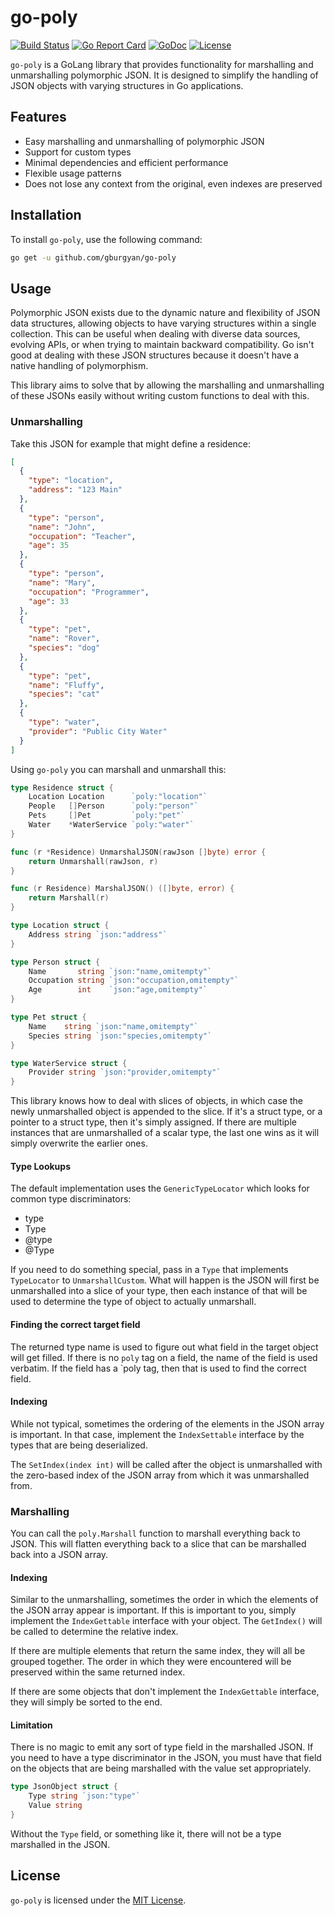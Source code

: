 # go-poly

[![Build Status](https://github.com/gburgyan/go-poly/actions/workflows/go.yml/badge.svg)](https://github.com/gburgyan/go-poly/actions)
[![Go Report Card](https://goreportcard.com/badge/github.com/gburgyan/go-poly)](https://goreportcard.com/report/github.com/gburgyan/go-poly)
[![GoDoc](https://pkg.go.dev/badge/github.com/gburgyan/go-poly)](https://pkg.go.dev/github.com/gburgyan/go-poly)
[![License](https://img.shields.io/github/license/gburgyan/go-poly)](LICENSE)

`go-poly` is a GoLang library that provides functionality for marshalling and unmarshalling polymorphic JSON. It is designed to simplify the handling of JSON objects with varying structures in Go applications.

## Features

- Easy marshalling and unmarshalling of polymorphic JSON
- Support for custom types
- Minimal dependencies and efficient performance
- Flexible usage patterns
- Does not lose any context from the original, even indexes are preserved

## Installation

To install `go-poly`, use the following command:

```sh
go get -u github.com/gburgyan/go-poly
```

## Usage

Polymorphic JSON exists due to the dynamic nature and flexibility of JSON data structures, allowing objects to have varying structures within a single collection. This can be useful when dealing with diverse data sources, evolving APIs, or when trying to maintain backward compatibility. Go isn't good at dealing with these JSON structures because it doesn't have a native handling of polymorphism.

This library aims to solve that by allowing the marshalling and unmarshalling of these JSONs easily without writing custom functions to deal with this.

### Unmarshalling

Take this JSON for example that might define a residence:

```json
[
  {
    "type": "location",
    "address": "123 Main"
  },
  {
    "type": "person",
    "name": "John",
    "occupation": "Teacher",
    "age": 35
  },
  {
    "type": "person",
    "name": "Mary",
    "occupation": "Programmer",
    "age": 33
  },
  {
    "type": "pet",
    "name": "Rover",
    "species": "dog"
  },
  {
    "type": "pet",
    "name": "Fluffy",
    "species": "cat"
  },
  {
    "type": "water",
    "provider": "Public City Water"
  }
]
```

Using `go-poly` you can marshall and unmarshall this:

```go
type Residence struct {
    Location Location      `poly:"location"`
    People   []Person      `poly:"person"`
    Pets     []Pet         `poly:"pet"`
    Water    *WaterService `poly:"water"`
}

func (r *Residence) UnmarshalJSON(rawJson []byte) error {
    return Unmarshall(rawJson, r)
}

func (r Residence) MarshalJSON() ([]byte, error) {
    return Marshall(r)
}

type Location struct {
    Address string `json:"address"`
}

type Person struct {
    Name       string `json:"name,omitempty"`
    Occupation string `json:"occupation,omitempty"`
    Age        int    `json:"age,omitempty"`
}

type Pet struct {
    Name    string `json:"name,omitempty"`
    Species string `json:"species,omitempty"`
}

type WaterService struct {
    Provider string `json:"provider,omitempty"`
}
```

This library knows how to deal with slices of objects, in which case the newly unmarshalled object is appended to the slice. If it's a struct type, or a pointer to a struct type, then it's simply assigned. If there are multiple instances that are unmarshalled of a scalar type, the last one wins as it will simply overwrite the earlier ones.

#### Type Lookups

The default implementation uses the `GenericTypeLocator` which looks for common type discriminators:

* type
* Type
* @type
* @Type

If you need to do something special, pass in a `Type` that implements `TypeLocator` to `UnmarshallCustom`. What will happen is the JSON will first be unmarshalled into a slice of your type, then each instance of that will be used to determine the type of object to actually unmarshall.

#### Finding the correct target field

The returned type name is used to figure out what field in the target object will get filled. If there is no `poly` tag on a field, the name of the field is used verbatim. If the field has a `poly tag, then that is used to find the correct field.

#### Indexing

While not typical, sometimes the ordering of the elements in the JSON array is important. In that case, implement the `IndexSettable` interface by the types that are being deserialized.

The `SetIndex(index int)` will be called after the object is unmarshalled with the zero-based index of the JSON array from which it was unmarshalled from.

### Marshalling

You can call the `poly.Marshall` function to marshall everything back to JSON. This will flatten everything back to a slice that can be marshalled back into a JSON array.

#### Indexing

Similar to the unmarshalling, sometimes the order in which the elements of the JSON array appear is important. If this is important to you, simply implement the `IndexGettable` interface with your object. The `GetIndex()` will be called to determine the relative index.

If there are multiple elements that return the same index, they will all be grouped together. The order in which they were encountered will be preserved within the same returned index.

If there are some objects that don't implement the `IndexGettable` interface, they will simply be sorted to the end.

#### Limitation

There is no magic to emit any sort of type field in the marshalled JSON. If you need to have a type discriminator in the JSON, you must have that field on the objects that are being marshalled with the value set appropriately.

```go
type JsonObject struct {
    Type string `json:"type"`
    Value string
}
```

Without the `Type` field, or something like it, there will not be a type marshalled in the JSON. 

## License

`go-poly` is licensed under the [MIT License](LICENSE).